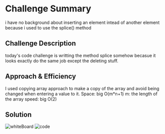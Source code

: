 # Challenge Summary
<!-- Short summary or background information -->
i have no background about inserting an element intead of another element because i used to use the splice() method

## Challenge Description
<!-- Description of the challenge -->
today's code challenge is writting the method splice somehow becasue it looks exactly do the same job except the deleting stuff. 

## Approach & Efficiency
<!-- What approach did you take? Why? What is the Big O space/time for this approach? -->
I used copying array approach to make a copy of the array and avoid being changed when entering a value to it.
Space: big O(m*n+1)
m: the length of the array
speed: big O(2)

## Solution
<!-- Embedded whiteboard image -->
![whiteBoard]('./assets/ch2.jpg')
![code]('./assets/code2.jpg')